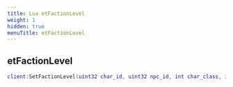 ```yaml
---
title: Lua etFactionLevel
weight: 1
hidden: true
menuTitle: etFactionLevel
---
```

## etFactionLevel
```lua
client:SetFactionLevel(uint32 char_id, uint32 npc_id, int char_class, int char_race, int char_deity); -- void
```